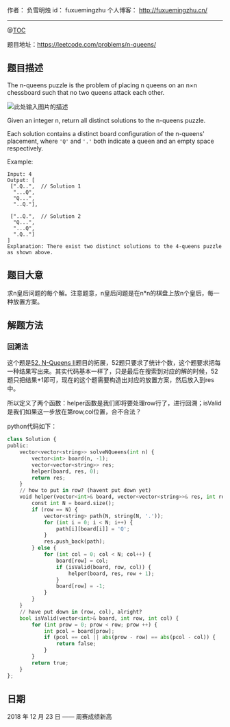 
作者： 负雪明烛
id：	fuxuemingzhu
个人博客：	http://fuxuemingzhu.cn/

---
@[TOC](目录)


题目地址：https://leetcode.com/problems/n-queens/


## 题目描述

The n-queens puzzle is the problem of placing n queens on an n×n chessboard such that no two queens attack each other.

![此处输入图片的描述][1]

Given an integer n, return all distinct solutions to the n-queens puzzle.

Each solution contains a distinct board configuration of the n-queens' placement, where ``'Q'`` and ``'.'`` both indicate a queen and an empty space respectively.

Example:

    Input: 4
    Output: [
     [".Q..",  // Solution 1
      "...Q",
      "Q...",
      "..Q."],
    
     ["..Q.",  // Solution 2
      "Q...",
      "...Q",
      ".Q.."]
    ]
    Explanation: There exist two distinct solutions to the 4-queens puzzle as shown above.

## 题目大意

求n皇后问题的每个解。注意题意，n皇后问题是在n*n的棋盘上放n个皇后，每一种放置方案。

## 解题方法

### 回溯法

这个题是[52. N-Queens II][2]题目的拓展，52题只要求了统计个数，这个题要求把每一种结果写出来。其实代码基本一样了，只是最后在搜索到对应的解的时候，52题只把结果+1即可，现在的这个题需要构造出对应的放置方案，然后放入到res中。

所以定义了两个函数：helper函数是我们即将要处理row行了，进行回溯；isValid是我们如果这一步放在第row,col位置，合不合法？

python代码如下：

```python
class Solution {
public:
    vector<vector<string>> solveNQueens(int n) {
        vector<int> board(n, -1);
        vector<vector<string>> res;
        helper(board, res, 0);
        return res;
    }
    // how to put in row? (havent put down yet)
    void helper(vector<int>& board, vector<vector<string>>& res, int row) {
        const int N = board.size();
        if (row == N) {
            vector<string> path(N, string(N, '.'));
            for (int i = 0; i < N; i++) {
                path[i][board[i]] = 'Q';
            }
            res.push_back(path);
        } else {
            for (int col = 0; col < N; col++) {
                board[row] = col;
                if (isValid(board, row, col)) {
                    helper(board, res, row + 1);
                }
                board[row] = -1;
            }
        }
    }
    // have put down in (row, col), alright?
    bool isValid(vector<int>& board, int row, int col) {
        for (int prow = 0; prow < row; prow ++) {
            int pcol = board[prow];
            if (pcol == col || abs(prow - row) == abs(pcol - col)) {
                return false;
            }
        }
        return true;
    }
};
```


## 日期

2018 年 12 月 23 日 —— 周赛成绩新高


  [1]: https://assets.leetcode.com/uploads/2018/10/12/8-queens.png
  [2]: https://blog.csdn.net/fuxuemingzhu/article/details/79517109
